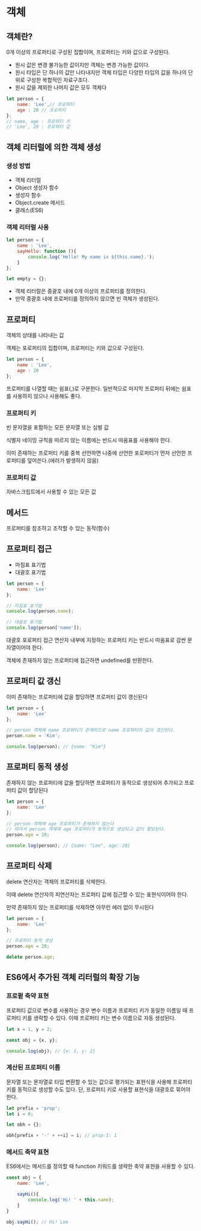 # 객체

## 객체란?

0개 이상의 프로퍼티로 구성된 집합이며, 프로퍼티는 키와 값으로 구성된다.

- 원시 값은 변경 불가능한 값이지만 객체는 변경 가능한 값이다.
- 원시 타입은 단 하나의 값만 나타내지만 객체 타입은 다양한 타입의 값을 하나의 단위로 구성한 복합적인 자료구조다.
- 원시 값을 제외한 나머지 값은 모두 객체다

```js
let person = {
    name: 'Lee',// 프로퍼티
    age : 20 // 프로퍼티
};
// name, age : 프로퍼티 키
// 'Lee', 20 : 프로퍼티 값
```

## 객체 리터럴에 의한 객체 생성

### 생성 방법

- 객체 리터럴
- Object 생성자 함수
- 생성자 함수
- Object.create 메서드
- 클래스(ES6)

### 객체 리터럴 사용

```js 
let person = {
    name : 'Lee',
    sayHello: function (){
        console.log('Hello! My name is ${this.name}.');
    }
};

let empty = {};
```

- 객체 리터럴은 중괄호 내에 0개 이상의 프로퍼티를 정의한다. 
- 만약 중괄호 내에 프로퍼티를 정의하지 않으면 빈 객체가 생성된다.

## 프로퍼티

객체의 상태를 나타내는 값

객체는 포로퍼티의 집합이며, 프로퍼티는 키와 값으로 구성된다.

```js
let person = {
    name : 'Lee',
    age : 20
};
```

프로퍼티를 나열할 때는 쉼표(,)로 구분한다. 일반적으로 마지막 프로퍼티 뒤에는 쉼표를 사용하지 않으나 사용해도 좋다.

### 프로퍼티 키

빈 문자열을 포함하는 모든 문자열 또는 심벌 값

식별자 네이밍 규칙을 따르지 않는 이름에는 반드시 따옴표를 사용해야 한다.

이미 존재하는 프로퍼티 키를 중복 선언하면 나중에 선언한 포로퍼티가 먼저 선언한 프로퍼티를 덮어쓴다.(에러가 발생하지 않음)

### 프로퍼티 값 

자바스크립트에서 사용할 수 있는 모든 값

## 메서드

프로퍼티를 참조하고 조작할 수 있는 동작(함수)

## 프로퍼티 접근

- 마침표 표기법
- 대괄호 표기법

```js
let person = {
    name: 'Lee'
};

// 마침표 표기법
console.log(person.name);

// 대괄호 표기법
console.log(person['name']);
```

대괄호 포로퍼티 접근 연산자 내부에 지정하는 프로퍼티 키는 반드시 따옴표로 감싼 문자열이어야 한다.

객체에 존재하지 않는 프로퍼티에 접근하면 undefined를 반환한다.

## 프로퍼티 값 갱신

이미 존재하는 프로퍼티에 값을 할당하면 프로퍼티 값이 갱신된다

```js
let person = {
    name: 'Lee'
};

// person 객체에 name 프로퍼티가 존재하므로 name 프로퍼티의 값이 갱신된다.
person.name = 'Kim';

console.log(person); // {name: "Kim"}
```

## 프로퍼티 동적 생성

존재하지 않는 프로퍼티에 값을 할당하면 프로퍼티가 동적으로 생성되어 추가되고 프로퍼티 값이 할당된다

```js
let person = {
    name: 'Lee'
};

// person 객체에 age 프로퍼티가 존재하지 않는다
// 따라서 person 객체에 age 프로퍼티가 동적으로 생성되고 값이 할당된다.
person.age = 20;

console.log(person); // {name: "Lee", age: 20}
```

## 프로퍼티 삭제

delete 연산자는 객체의 프로퍼티를 삭제한다.

이때 delete 연산자의 피연산자는 프로퍼티 값에 접근할 수 있는 표현식이어야 한다.

만약 존재하지 않는 프로퍼티를 삭제하면 아무런 에러 없이 무시된다

```js
let person = {
    name: 'Lee'
};

// 프로퍼티 동적 생성
person.age = 20;

delete person.age;
```

## ES6에서 추가된 객체 리터럴의 확장 기능

### 프로펕 축약 표현

프로퍼티 값으로 변수를 사용하는 경우 변수 이름과 프로퍼티 키가 동일한 이름일 때 프로퍼티 키를 생략할 수 있다. 이때 프로퍼티 키는 변수 이름으로 자동 생성된다.

```js
let x = 1, y = 2;

const obj = {x, y};

console.log(obj); // {x: 1, y: 2}
```

### 계산된 프로퍼티 이름

문자열 또는 문자열로 타입 변환할 수 있는 값으로 평가되는 표현식을 사용해 프로퍼티 키를 동적으로 생성할 수도 있다. 단, 프로퍼티 키로 사용할 표현식을 대괄호로 묶어야 한다.

```js
let prefix = 'prop';
let i = 0;

let obh = {};

obh[prefix + '-' + ++i] = i; // prop-1: 1
```

### 메서드 축약 표현

ES6에서는 메서드를 정의할 때 function 키워드를 생략한 축약 표현을 사용할 수 있다.

```js
const obj = {
    name: 'Lee',

    sayHi(){
        console.log('Hi! ' + this.name);
    }
}

obj.sayHi(); // Hi! Lee
```